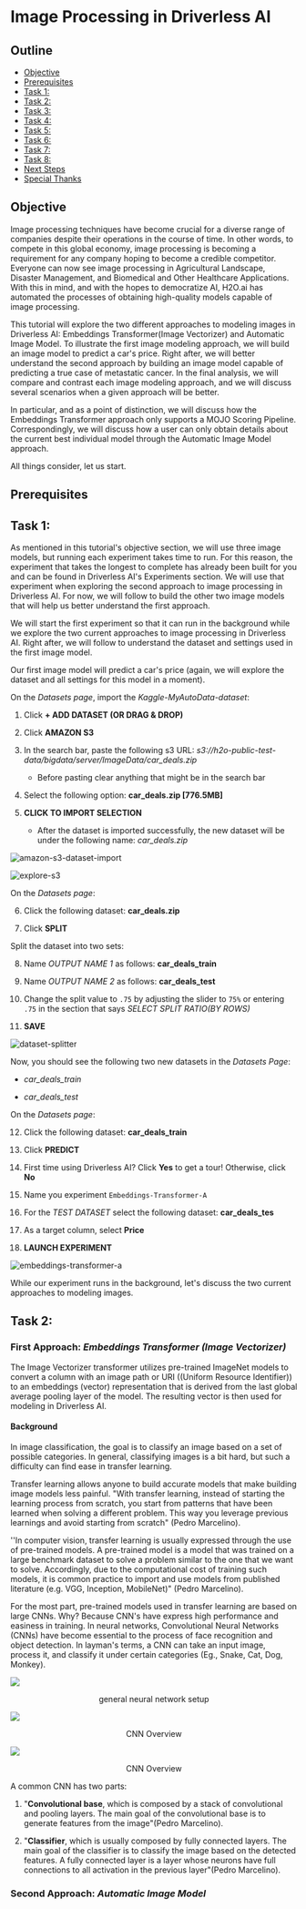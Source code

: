 # Image Processing in Driverless AI 

## Outline

- [Objective](#objective)
- [Prerequisites](#prerequisites)
- [Task 1: ](#task-1-)
- [Task 2: ](#task-2-)
- [Task 3: ](#task-3-)
- [Task 4: ](#task-4-)
- [Task 5: ](#task-5-)
- [Task 6: ](#task-6-)
- [Task 7: ](#task-7-)
- [Task 8: ](#Task-8-)
- [Next Steps](#next-steps)
- [Special Thanks](#special-thanks)


## Objective 

Image processing techniques have become crucial for a diverse range of companies despite their operations in the course of time. In other words, to compete in this global economy, image processing is becoming a requirement for any company hoping to become a credible competitor. Everyone can now see image processing in Agricultural Landscape, Disaster Management, and Biomedical and Other Healthcare Applications. 
With this in mind, and with the hopes to democratize AI, H2O.ai has automated the processes of obtaining high-quality models capable of image processing. 

This tutorial will explore the two different approaches to modeling images in Driverless AI: Embeddings Transformer(Image Vectorizer) and Automatic Image Model. To illustrate the first image modeling approach, we will build an image model to predict a car's price. Right after, we will better understand the second approach by building an image model capable of predicting a true case of metastatic cancer.  In the final analysis, we will compare and contrast each image modeling approach, and we will discuss several scenarios when a given approach will be better.

In particular, and as a point of distinction,  we will discuss how the Embeddings Transformer approach only supports a MOJO Scoring Pipeline. Correspondingly, we will discuss how a user can only obtain details about the current best individual model through the Automatic Image Model approach. 

All things consider, let us start. 

## Prerequisites 


## Task 1: 

As mentioned in this tutorial's objective section, we will use three image models, but running each experiment takes time to run. For this reason, 
the experiment that takes the longest to complete has already been built for you and can be found in Driverless AI's Experiments section. We will use that experiment when exploring the second approach to image processing in Driverless AI. For now, we will follow to build the other two image models that will help us better understand the first approach.

We will start the first experiment so that it can run in the background while we explore the two current approaches to image processing in Driverless AI. Right after, we will follow to understand the dataset and settings used in the first image model. 

Our first image model will predict a car's price (again, we will explore the dataset and all settings for this model in a moment).  


On the *Datasets page*, import the *Kaggle-MyAutoData-dataset*:

1. Click **+ ADD DATASET (OR DRAG & DROP)**

2. Click **AMAZON S3**

3. In the search bar, paste the following s3 URL: *s3://h2o-public-test-data/bigdata/server/ImageData/car_deals.zip*

    - Before pasting clear anything that might be in the search bar

4. Select the following option: **car_deals.zip [776.5MB]**

5. **CLICK TO IMPORT SELECTION**

    - After the dataset is imported successfully, the new dataset will be under the following name: *car_deals.zip*

![amazon-s3-dataset-import](assets/amazon-s3-dataset-import.png)

![explore-s3](assets/explore-s3.png)


On the *Datasets page*: 

6. Click the following dataset:  **car_deals.zip** 

7. Click **SPLIT**

Split the dataset into two sets:

8. Name *OUTPUT NAME 1* as follows:  **car_deals_train**

9. Name *OUTPUT NAME 2* as follows:  **car_deals_test**

10. Change the split value to `.75` by adjusting the slider to 
    `75%` or entering `.75` in the section that says *SELECT SPLIT RATIO(BY ROWS)*

11. **SAVE**

![dataset-splitter](assets/dataset-splitter.png)

Now, you should see the following two new datasets in the *Datasets Page*: 
    
- *car_deals_train*

- *car_deals_test*

On the *Datasets page*: 

12. Click the following dataset: **car_deals_train**

13. Click **PREDICT**

14. First time using Driverless AI? Click **Yes** to get a tour! Otherwise, click **No**

15. Name you experiment `Embeddings-Transformer-A`

16. For the *TEST DATASET* select the following dataset: **car_deals_tes**

18. As a target column, select **Price**

20. **LAUNCH EXPERIMENT**

![embeddings-transformer-a](assets/embeddings-transformer-a.png)

While our experiment runs in the background, let's discuss the two current approaches to modeling images. 

## Task 2: 

### First Approach: *Embeddings Transformer (Image Vectorizer)*

The Image Vectorizer transformer utilizes pre-trained ImageNet models to convert a column with an image path or URI ((Uniform Resource Identifier)) to an embeddings (vector) representation that is derived from the last global average pooling layer of the model. The resulting vector is then used for modeling in Driverless AI.

#### Background

In image classification, the goal is to classify an image based on a set of possible categories. In general, classifying images is a bit hard, but such a difficulty can find ease in transfer learning. 

Transfer learning allows anyone to build accurate models that make building image models less painful. "With transfer learning, instead of starting the learning process from scratch, you start from patterns that have been learned when solving a different problem. This way you leverage previous learnings and avoid starting from scratch" (Pedro Marcelino).

''In computer vision, transfer learning is usually expressed through the use of pre-trained models. A pre-trained model is a model that was trained on a large benchmark dataset to solve a problem similar to the one that we want to solve. Accordingly, due to the computational cost of training such models, it is common practice to import and use models from published literature (e.g. VGG, Inception, MobileNet)" (Pedro Marcelino).

For the most part, pre-trained models used in transfer learning are based on large CNNs. Why? Because CNN's have express high performance and easiness in training. In neural networks, Convolutional Neural Networks (CNNs) have become essential to the process of face recognition and object detection. In layman's terms, a CNN can take an input image, process it, and classify it under certain categories (Eg., Snake, Cat, Dog, Monkey).

![](assets/general-neural-network-setup.png)

<p align="center">
  general neural network setup
</p>

![](assets/cnn.png)
<p align="center">
  CNN Overview
</p>

![](assets/cnn-2.png)
<p align="center">
    CNN Overview
</p>


A common CNN has two parts: 

1. "**Convolutional base**, which is composed by a stack of convolutional and pooling layers. The main goal of the convolutional base is to generate features from the image"(Pedro Marcelino).

2. "**Classifier**, which is usually composed by fully connected layers. The main goal of the classifier is to classify the image based on the detected features. A fully connected layer is a layer whose neurons have full connections to all activation in the previous layer"(Pedro Marcelino).


### Second Approach: *Automatic Image Model*












